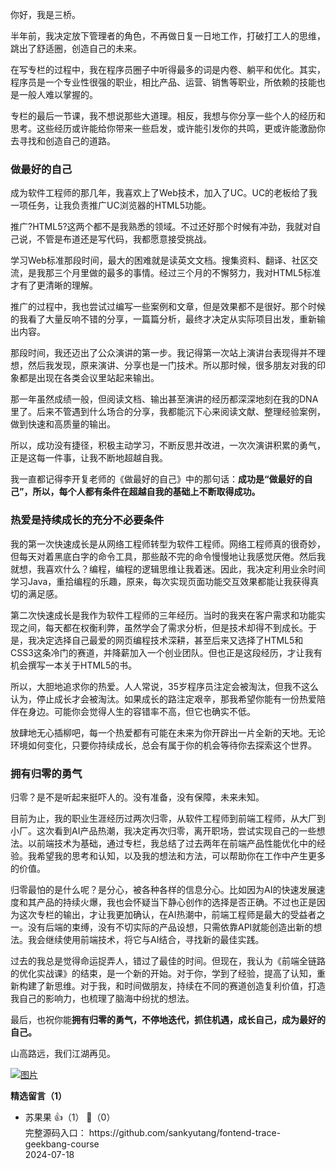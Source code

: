 你好，我是三桥。

半年前，我决定放下管理者的角色，不再做日复一日地工作，打破打工人的思维，跳出了舒适圈，创造自己的未来。

在写专栏的过程中，我在程序员圈子中听得最多的词是内卷、躺平和优化。其实，程序员是一个专业性很强的职业，相比产品、运营、销售等职业，所依赖的技能也是一般人难以掌握的。

专栏的最后一节课，我不想说那些大道理。相反，我想与你分享一些个人的经历和思考。这些经历或许能给你带来一些启发，或许能引发你的共鸣，更或许能激励你去寻找和创造自己的道路。

### 做最好的自己

成为软件工程师的那几年，我喜欢上了Web技术，加入了UC。UC的老板给了我一项任务，让我负责推广UC浏览器的HTML5功能。

推广?HTML5?这两个都不是我熟悉的领域。不过还好那个时候有冲劲，我就对自己说，不管是布道还是写代码，我都愿意接受挑战。

学习Web标准那段时间，最大的困难就是读英文文档。搜集资料、翻译、社区交流，是我那三个月里做的最多的事情。经过三个月的不懈努力，我对HTML5标准才有了更清晰的理解。

推广的过程中，我也尝试过编写一些案例和文章，但是效果都不是很好。那个时候的我看了大量反响不错的分享，一篇篇分析，最终才决定从实际项目出发，重新输出内容。

那段时间，我还迈出了公众演讲的第一步。我记得第一次站上演讲台表现得并不理想，然后我发现，原来演讲、分享也是一门技术。所以那时候，很多朋友对我的印象都是出现在各类会议里站起来输出。

那一年虽然成绩一般，但阅读文档、输出甚至演讲的经历都深深地刻在我的DNA里了。后来不管遇到什么场合的分享，我都能沉下心来阅读文献、整理经验案例，做到快速和高质量的输出。

所以，成功没有捷径，积极主动学习，不断反思并改进，一次次演讲积累的勇气，正是这每一件事，让我不断地超越自我。

我一直都记得李开复老师的《做最好的自己》中的那句话：**成功是“做最好的自己”，所以，每个人都有条件在超越自我的基础上不断取得成功。**

### 热爱是持续成长的充分不必要条件

我的第一次快速成长是从网络工程师转型为软件工程师。网络工程师真的很奇妙，但每天对着黑底白字的命令工具，那些敲不完的命令慢慢地让我感觉厌倦。然后我就想，我喜欢什么？编程，编程的逻辑思维让我着迷。因此，我决定利用业余时间学习Java，重拾编程的乐趣，原来，每次实现页面功能交互效果都能让我获得真切的满足感。

第二次快速成长是我作为软件工程师的三年经历。当时的我夹在客户需求和功能实现之间，每天都在权衡利弊，虽然学会了需求分析，但是技术却得不到成长。于是，我决定选择自己最爱的网页编程技术深耕，甚至后来又选择了HTML5和CSS3这条冷门的赛道，并降薪加入一个创业团队。但也正是这段经历，才让我有机会撰写一本关于HTML5的书。

所以，大胆地追求你的热爱。人人常说，35岁程序员注定会被淘汰，但我不这么认为，停止成长才会被淘汰。如果成长的路注定艰辛，那我希望你能有一份热爱陪伴在身边。可能你会觉得人生的容错率不高，但它也确实不低。

放肆地无心插柳吧，每一个热爱都有可能在未来为你开辟出一片全新的天地。无论环境如何变化，只要你持续成长，总会有属于你的机会等待你去探索这个世界。

### 拥有归零的勇气

归零？是不是听起来挺吓人的。没有准备，没有保障，未来未知。

目前为止，我的职业生涯经历过两次归零，从软件工程师到前端工程师，从大厂到小厂。这次看到AI产品热潮，我决定再次归零，离开职场，尝试实现自己的一些想法。以前端技术为基础，通过专栏，我总结了过去两年在前端产品性能优化中的经验。我希望我的思考和认知，以及我的想法和方法，可以帮助你在工作中产生更多的价值。

归零最怕的是什么呢？是分心，被各种各样的信息分心。比如因为AI的快速发展速度和其产品的持续火爆，我也会怀疑当下静心创作的选择是否正确。不过也正是因为这次专栏的输出，才让我更加确认，在AI热潮中，前端工程师是最大的受益者之一。没有后端的束缚，没有不切实际的产品设想，只需依靠API就能创造出新的想法。我会继续使用前端技术，将它与AI结合，寻找新的最佳实践。

过去的我总是觉得命运捉弄人，错过了最佳的时间。但现在，我认为《前端全链路的优化实战课》的结束，是一个新的开始。对于你，学到了经验，提高了认知，重新构建了新思维。对于我，和时间做朋友，持续在不同的赛道创造复利价值，打造我自己的影响力，也梳理了脑海中纷扰的想法。

最后，也祝你能**拥有归零的勇气，不停地迭代，抓住机遇，成长自己，成为最好的自己。**

山高路远，我们江湖再见。

[![图片](https://static001.geekbang.org/resource/image/21/c1/2148716dd34380712be7486d290841c1.jpg?wh=1142x801)](http://jinshuju.net/f/ClERn5)
<div><strong>精选留言（1）</strong></div><ul>
<li><span>苏果果</span> 👍（1） 💬（0）<div>完整源码入口：
https:&#47;&#47;github.com&#47;sankyutang&#47;fontend-trace-geekbang-course</div>2024-07-18</li><br/>
</ul>